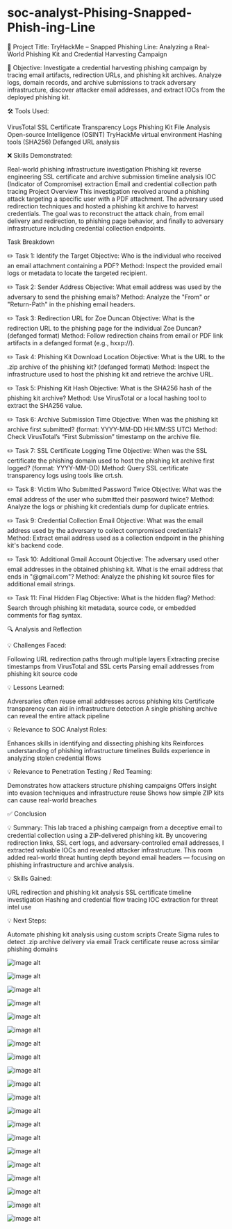 # soc-analyst-Phising-Snapped-Phish-ing-Line

📝 Project Title:
TryHackMe – Snapped Phishing Line: Analyzing a Real-World Phishing Kit and Credential Harvesting Campaign

🎯 Objective:
Investigate a credential harvesting phishing campaign by tracing email artifacts, redirection URLs, and phishing kit archives. Analyze logs, domain records, and archive submissions to track adversary infrastructure, discover attacker email addresses, and extract IOCs from the deployed phishing kit.

🛠️ Tools Used:

VirusTotal
SSL Certificate Transparency Logs
Phishing Kit File Analysis
Open-source Intelligence (OSINT)
TryHackMe virtual environment
Hashing tools (SHA256)
Defanged URL analysis

❌ Skills Demonstrated:

Real-world phishing infrastructure investigation
Phishing kit reverse engineering
SSL certificate and archive submission timeline analysis
IOC (Indicator of Compromise) extraction
Email and credential collection path tracing
Project Overview
This investigation revolved around a phishing attack targeting a specific user with a PDF attachment. The adversary used redirection techniques and hosted a phishing kit archive to harvest credentials. The goal was to reconstruct the attack chain, from email delivery and redirection, to phishing page behavior, and finally to adversary infrastructure including credential collection endpoints.

Task Breakdown

✏️ Task 1: Identify the Target
Objective: Who is the individual who received an email attachment containing a PDF?
Method: Inspect the provided email logs or metadata to locate the targeted recipient.

✏️ Task 2: Sender Address
Objective: What email address was used by the adversary to send the phishing emails?
Method: Analyze the "From" or "Return-Path" in the phishing email headers.

✏️ Task 3: Redirection URL for Zoe Duncan
Objective: What is the redirection URL to the phishing page for the individual Zoe Duncan? (defanged format)
Method: Follow redirection chains from email or PDF link artifacts in a defanged format (e.g., hxxp://).

✏️ Task 4: Phishing Kit Download Location
Objective: What is the URL to the .zip archive of the phishing kit? (defanged format)
Method: Inspect the infrastructure used to host the phishing kit and retrieve the archive URL.

✏️ Task 5: Phishing Kit Hash
Objective: What is the SHA256 hash of the phishing kit archive?
Method: Use VirusTotal or a local hashing tool to extract the SHA256 value.

✏️ Task 6: Archive Submission Time
Objective: When was the phishing kit archive first submitted? (format: YYYY-MM-DD HH:MM:SS UTC)
Method: Check VirusTotal’s “First Submission” timestamp on the archive file.

✏️ Task 7: SSL Certificate Logging Time
Objective: When was the SSL certificate the phishing domain used to host the phishing kit archive first logged? (format: YYYY-MM-DD)
Method: Query SSL certificate transparency logs using tools like crt.sh.

✏️ Task 8: Victim Who Submitted Password Twice
Objective: What was the email address of the user who submitted their password twice?
Method: Analyze the logs or phishing kit credentials dump for duplicate entries.

✏️ Task 9: Credential Collection Email
Objective: What was the email address used by the adversary to collect compromised credentials?
Method: Extract email address used as a collection endpoint in the phishing kit's backend code.

✏️ Task 10: Additional Gmail Account
Objective: The adversary used other email addresses in the obtained phishing kit. What is the email address that ends in "@gmail.com"?
Method: Analyze the phishing kit source files for additional email strings.

✏️ Task 11: Final Hidden Flag
Objective: What is the hidden flag?
Method: Search through phishing kit metadata, source code, or embedded comments for flag syntax.

🔍 Analysis and Reflection

💡 Challenges Faced:

Following URL redirection paths through multiple layers
Extracting precise timestamps from VirusTotal and SSL certs
Parsing email addresses from phishing kit source code

💡 Lessons Learned:

Adversaries often reuse email addresses across phishing kits
Certificate transparency can aid in infrastructure detection
A single phishing archive can reveal the entire attack pipeline

💡 Relevance to SOC Analyst Roles:

Enhances skills in identifying and dissecting phishing kits
Reinforces understanding of phishing infrastructure timelines
Builds experience in analyzing stolen credential flows

💡 Relevance to Penetration Testing / Red Teaming:

Demonstrates how attackers structure phishing campaigns
Offers insight into evasion techniques and infrastructure reuse
Shows how simple ZIP kits can cause real-world breaches

✅ Conclusion

💡 Summary: This lab traced a phishing campaign from a deceptive email to credential collection using a ZIP-delivered phishing kit. By uncovering redirection links, SSL cert logs, and adversary-controlled email addresses, I extracted valuable IOCs and revealed attacker infrastructure. This room added real-world threat hunting depth beyond email headers — focusing on phishing infrastructure and archive analysis.

💡 Skills Gained:

URL redirection and phishing kit analysis
SSL certificate timeline investigation
Hashing and credential flow tracing
IOC extraction for threat intel use

💡 Next Steps:

Automate phishing kit analysis using custom scripts
Create Sigma rules to detect .zip archive delivery via email
Track certificate reuse across similar phishing domains

![image alt](https://github.com/andre5Jr/soc-analyst-Phising-Snapped-Phish-ing-Line/blob/d5921d5f6da4d4a61f44989040586aad3a15bd27/1-1.png)  

![image alt](https://github.com/andre5Jr/soc-analyst-Phising-Snapped-Phish-ing-Line/blob/d5921d5f6da4d4a61f44989040586aad3a15bd27/1-2.png)   

![image alt](https://github.com/andre5Jr/soc-analyst-Phising-Snapped-Phish-ing-Line/blob/d5921d5f6da4d4a61f44989040586aad3a15bd27/2-1.png)   

![image alt](https://github.com/andre5Jr/soc-analyst-Phising-Snapped-Phish-ing-Line/blob/d5921d5f6da4d4a61f44989040586aad3a15bd27/3-1.png)   

![image alt](https://github.com/andre5Jr/soc-analyst-Phising-Snapped-Phish-ing-Line/blob/d5921d5f6da4d4a61f44989040586aad3a15bd27/3-2.png)   

![image alt](https://github.com/andre5Jr/soc-analyst-Phising-Snapped-Phish-ing-Line/blob/d5921d5f6da4d4a61f44989040586aad3a15bd27/3-3.png)  

![image alt](https://github.com/andre5Jr/soc-analyst-Phising-Snapped-Phish-ing-Line/blob/d5921d5f6da4d4a61f44989040586aad3a15bd27/3-4.png)   

![image alt](https://github.com/andre5Jr/soc-analyst-Phising-Snapped-Phish-ing-Line/blob/d5921d5f6da4d4a61f44989040586aad3a15bd27/4-1.png)   

![image alt](https://github.com/andre5Jr/soc-analyst-Phising-Snapped-Phish-ing-Line/blob/d5921d5f6da4d4a61f44989040586aad3a15bd27/5-1.png)   

![image alt](https://github.com/andre5Jr/soc-analyst-Phising-Snapped-Phish-ing-Line/blob/d5921d5f6da4d4a61f44989040586aad3a15bd27/5-2.png)   

![image alt](https://github.com/andre5Jr/soc-analyst-Phising-Snapped-Phish-ing-Line/blob/d5921d5f6da4d4a61f44989040586aad3a15bd27/6-1.png)  

![image alt](https://github.com/andre5Jr/soc-analyst-Phising-Snapped-Phish-ing-Line/blob/d5921d5f6da4d4a61f44989040586aad3a15bd27/8-1.png)   

![image alt](https://github.com/andre5Jr/soc-analyst-Phising-Snapped-Phish-ing-Line/blob/d5921d5f6da4d4a61f44989040586aad3a15bd27/8-2.png)   

![image alt](https://github.com/andre5Jr/soc-analyst-Phising-Snapped-Phish-ing-Line/blob/d5921d5f6da4d4a61f44989040586aad3a15bd27/8-3.png)   

![image alt](https://github.com/andre5Jr/soc-analyst-Phising-Snapped-Phish-ing-Line/blob/d5921d5f6da4d4a61f44989040586aad3a15bd27/9-1.png)   

![image alt](https://github.com/andre5Jr/soc-analyst-Phising-Snapped-Phish-ing-Line/blob/d5921d5f6da4d4a61f44989040586aad3a15bd27/10-1.png)  

![image alt](https://github.com/andre5Jr/soc-analyst-Phising-Snapped-Phish-ing-Line/blob/d5921d5f6da4d4a61f44989040586aad3a15bd27/11-1.png)   

![image alt](https://github.com/andre5Jr/soc-analyst-Phising-Snapped-Phish-ing-Line/blob/d5921d5f6da4d4a61f44989040586aad3a15bd27/11-2.png)   

![image alt](https://github.com/andre5Jr/soc-analyst-Phising-Snapped-Phish-ing-Line/blob/d5921d5f6da4d4a61f44989040586aad3a15bd27/11-3.png)   

![image alt](https://github.com/andre5Jr/soc-analyst-Phising-Snapped-Phish-ing-Line/blob/d5921d5f6da4d4a61f44989040586aad3a15bd27/11-4.png) 

